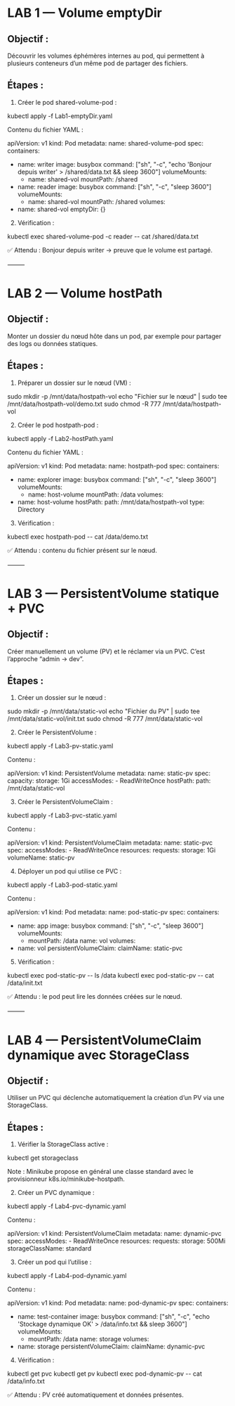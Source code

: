  # LAB 1 — Volume emptyDir

## Objectif :

Découvrir les volumes éphémères internes au pod, qui permettent à plusieurs conteneurs d’un même pod de partager des fichiers.

## Étapes :

1. Créer le pod shared-volume-pod :

kubectl apply -f Lab1-emptyDir.yaml

Contenu du fichier YAML :

apiVersion: v1
kind: Pod
metadata:
  name: shared-volume-pod
spec:
  containers:
  - name: writer
    image: busybox
    command: ["sh", "-c", "echo 'Bonjour depuis writer' > /shared/data.txt && sleep 3600"]
    volumeMounts:
    - name: shared-vol
      mountPath: /shared
  - name: reader
    image: busybox
    command: ["sh", "-c", "sleep 3600"]
    volumeMounts:
    - name: shared-vol
      mountPath: /shared
  volumes:
  - name: shared-vol
    emptyDir: {}

2. Vérification :

kubectl exec shared-volume-pod -c reader -- cat /shared/data.txt

✅ Attendu : Bonjour depuis writer → preuve que le volume est partagé.

⸻

# LAB 2 — Volume hostPath

##  Objectif :

Monter un dossier du nœud hôte dans un pod, par exemple pour partager des logs ou données statiques.

## Étapes :

1. Préparer un dossier sur le nœud (VM) :

sudo mkdir -p /mnt/data/hostpath-vol
echo "Fichier sur le nœud" | sudo tee /mnt/data/hostpath-vol/demo.txt
sudo chmod -R 777 /mnt/data/hostpath-vol

2. Créer le pod hostpath-pod :

kubectl apply -f Lab2-hostPath.yaml

Contenu du fichier YAML :

apiVersion: v1
kind: Pod
metadata:
  name: hostpath-pod
spec:
  containers:
  - name: explorer
    image: busybox
    command: ["sh", "-c", "sleep 3600"]
    volumeMounts:
    - name: host-volume
      mountPath: /data
  volumes:
  - name: host-volume
    hostPath:
      path: /mnt/data/hostpath-vol
      type: Directory

3. Vérification :

kubectl exec hostpath-pod -- cat /data/demo.txt

✅ Attendu : contenu du fichier présent sur le nœud.

⸻

# LAB 3 — PersistentVolume statique + PVC

## Objectif :

Créer manuellement un volume (PV) et le réclamer via un PVC. C’est l’approche “admin → dev”.

## Étapes :

1. Créer un dossier sur le nœud :

sudo mkdir -p /mnt/data/static-vol
echo "Fichier du PV" | sudo tee /mnt/data/static-vol/init.txt
sudo chmod -R 777 /mnt/data/static-vol

2. Créer le PersistentVolume :

kubectl apply -f Lab3-pv-static.yaml

Contenu :

apiVersion: v1
kind: PersistentVolume
metadata:
  name: static-pv
spec:
  capacity:
    storage: 1Gi
  accessModes:
    - ReadWriteOnce
  hostPath:
    path: /mnt/data/static-vol

3. Créer le PersistentVolumeClaim :

kubectl apply -f Lab3-pvc-static.yaml

Contenu :

apiVersion: v1
kind: PersistentVolumeClaim
metadata:
  name: static-pvc
spec:
  accessModes:
    - ReadWriteOnce
  resources:
    requests:
      storage: 1Gi
  volumeName: static-pv

4. Déployer un pod qui utilise ce PVC :

kubectl apply -f Lab3-pod-static.yaml

Contenu :

apiVersion: v1
kind: Pod
metadata:
  name: pod-static-pv
spec:
  containers:
  - name: app
    image: busybox
    command: ["sh", "-c", "sleep 3600"]
    volumeMounts:
    - mountPath: /data
      name: vol
  volumes:
  - name: vol
    persistentVolumeClaim:
      claimName: static-pvc

5. Vérification :

kubectl exec pod-static-pv -- ls /data
kubectl exec pod-static-pv -- cat /data/init.txt

✅ Attendu : le pod peut lire les données créées sur le nœud.

⸻

# LAB 4 — PersistentVolumeClaim dynamique avec StorageClass

##  Objectif :

Utiliser un PVC qui déclenche automatiquement la création d’un PV via une StorageClass.

## Étapes :

1. Vérifier la StorageClass active :

kubectl get storageclass

Note : Minikube propose en général une classe standard avec le provisionneur k8s.io/minikube-hostpath.

2. Créer un PVC dynamique :

kubectl apply -f Lab4-pvc-dynamic.yaml

Contenu :

apiVersion: v1
kind: PersistentVolumeClaim
metadata:
  name: dynamic-pvc
spec:
  accessModes:
    - ReadWriteOnce
  resources:
    requests:
      storage: 500Mi
  storageClassName: standard

3. Créer un pod qui l’utilise :

kubectl apply -f Lab4-pod-dynamic.yaml

Contenu :

apiVersion: v1
kind: Pod
metadata:
  name: pod-dynamic-pv
spec:
  containers:
  - name: test-container
    image: busybox
    command: ["sh", "-c", "echo 'Stockage dynamique OK' > /data/info.txt && sleep 3600"]
    volumeMounts:
    - mountPath: /data
      name: storage
  volumes:
  - name: storage
    persistentVolumeClaim:
      claimName: dynamic-pvc

4. Vérification :

kubectl get pvc
kubectl get pv
kubectl exec pod-dynamic-pv -- cat /data/info.txt

✅ Attendu : PV créé automatiquement et données présentes.
